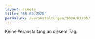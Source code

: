 ```yaml
---
layout: single
title: "05.03.2020"
permalink: /veranstaltungen/2020/03/05/
---
```


Keine Veranstaltung an diesem Tag.

